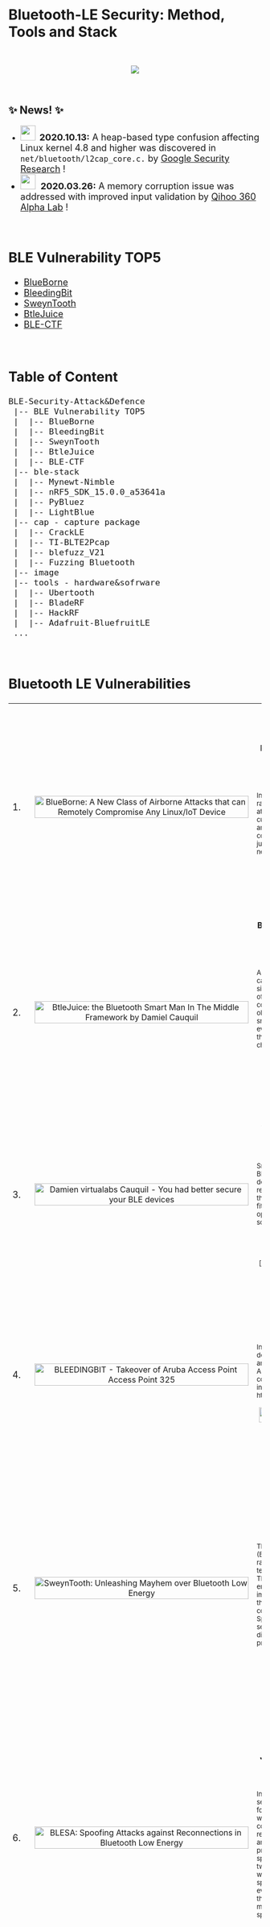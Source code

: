 # Bluetooth-LE Security: Method, Tools and Stack

<br>
<p align="center"><img border=0 src="profile.jpg"></p>
<br>


## ✨ News! ✨

- <img width="30" height="30" src="image/BlackHat.jpg">&nbsp;&nbsp;<font size="4"><b>2020.10.13:</b> A heap-based type confusion affecting Linux kernel 4.8 and higher was discovered in ``net/bluetooth/l2cap_core.c.`` by <a href="https://github.com/google/security-research" target="_blank">Google Security Research</a> !<br>
- <img width="30" height="30" src="https://static.leiphone.com/uploads/new/images/20200326/5e7c5dc11daa1.png?imageView2/2/w/740">&nbsp;&nbsp;<font size="4"><b>2020.03.26:</b> A memory corruption issue was addressed with improved input validation by <a href="https://www.leiphone.com/news/202003/gENc7OITqoxKchYo.html" target="_blank">Qihoo 360 Alpha Lab</a> !
<br>

## BLE Vulnerability TOP5
- <a href="./01_BlueBorne" target="_blank">BlueBorne</a>
- <a href="./02_BleedingBit" target="_blank">BleedingBit</a>
- <a href="./03_SweynTooth" target="_blank">SweynTooth</a>
- <a href="./04_BtleJuice" target="_blank">BtleJuice</a>
- <a href="./05_BLE-CTF" target="_blank">BLE-CTF</a>
<br>

## Table of Content
```
BLE-Security-Attack&Defence
 |-- BLE Vulnerability TOP5
 |  |-- BlueBorne
 |  |-- BleedingBit
 |  |-- SweynTooth
 |  |-- BtleJuice
 |  |-- BLE-CTF
 |-- ble-stack
 |  |-- Mynewt-Nimble
 |  |-- nRF5_SDK_15.0.0_a53641a
 |  |-- PyBluez
 |  |-- LightBlue
 |-- cap - capture package
 |  |-- CrackLE
 |  |-- TI-BLTE2Pcap
 |  |-- blefuzz_V21
 |  |-- Fuzzing Bluetooth
 |-- image
 |-- tools - hardware&sofrware
 |  |-- Ubertooth
 |  |-- BladeRF
 |  |-- HackRF
 |  |-- Adafruit-BluefruitLE
 ...
```
<br>

## Bluetooth LE Vulnerabilities

<table>
	<tr>
		<td><font size="4">1.</font></td>
		<td><center><a href="https://www.youtube.com/watch?v=WWQTlogqF1I" target="_blank"><img src="https://res.cloudinary.com/marcomontalbano/image/upload/v1601457791/video_to_markdown/images/youtube--WWQTlogqF1I-c05b58ac6eb4c4700831b2b3070cd403.jpg" alt="BlueBorne: A New Class of Airborne Attacks that can Remotely Compromise Any Linux/IoT Device" width="426" height="100%" /></a></center></td>
		<td>
			<p align="center"><b>BlueBorne</b>: A New Class of Airborne Attacks that can Remotely Compromise Any Linux/IoT Device
			<br>
			<b>Ben Seri</b> & <b>Gregory Vishnepolsky </b></p>
			<p align="left"><font size =2>In this talk we will present the ramifications of airborne attacks, which bypass all current security measures and provide hackers with a contagious attack, capable of jumping over "air-gapped" networks...</font></p>
			<p align="center"><img width="30" height="30" src="image/BlackHat.jpg"> Black Hat 2017
			<br>
			[<b><a href="https://www.armis.com/blueborne/" target="_blank">PDF</a></b> | <a href="https://github.com/Charmve/BLE-Security-Attack-Defence/tree/master/01_BlueBorne" target="_blank"><b>Project Page</b></a> |  <a href="https://www.youtube.com/watch?v=WWQTlogqF1I" target="_blank"><b>Video</b></a>  |  <a href="https://github.com/marsyy/littl_tools/tree/master/bluetooth" target="_blank"><b>PoC</b></a>]
			</p>
		</td>
	</tr>
	<tr>
		<td><font size="4">2.</font></td>
		<td><center><a href="https://www.youtube.com/watch?v=G08fh5Sa7TU" target="_blank"><img src="https://img-blog.csdnimg.cn/img_convert/127a037eb210b12e714618610e1b9697.png" alt="BtleJuice: the Bluetooth Smart Man In The Middle Framework by Damiel Cauquil" width="426" height="100%" /></a></center></td>
		<td>
			<p align="center"><b>BtleJuice</b>: the Bluetooth Smart Man In The Middle Framework 
			<br>
			<b>Damiel Cauquil</p></b>
			<p align="left" ><font size =2>A lot of Bluetooth Low Energy capable devices are spread since the last few years, offering a brand new way to compromise many “smart” objects: fitness wristbands, smart locks and padlocks and even healthcare devices. But this protocol poses some new challenges...</font>
			</p>
			<p align="center"><i><img width="30" height="30" src="image/DEFCON.jpg"> DefConference 2016 (<b>DEFCOON</b>) </i>
			<br>
			[<a href="https://www.youtube.com/watch?v=G08fh5Sa7TU" target="_blank"><b>Video</b></a> | <a href="https://speakerdeck.com/virtualabs/btlejuice-the-bluetooth-smart-mitm-framework?slide=40" target="_blank"><b>PDF</b></a> | <a href="https://github.com/Charmve/BLE-Security-Attack-Defence/tree/master/04_BtleJuice" target="_blank"><b>Project Page</b></a>]</p>
		</td>
	</tr>
	<tr>
		<td><font size="4">3.</font></td>
		<td><center><a href="https://www.youtube.com/watch?v=VHJfd9h6G2s" target="_blank"><img src="https://res.cloudinary.com/marcomontalbano/image/upload/v1601457995/video_to_markdown/images/youtube--VHJfd9h6G2s-c05b58ac6eb4c4700831b2b3070cd403.jpg" alt="Damien virtualabs Cauquil - You had better secure your BLE devices" width="426" height="100%" /></a></center></td>
		<td>
			<p align="center">You had better secure your BLE devices 
			<br>
			<b>Damiel Cauquil</b> </p>
			<p align="left"><font size =2>Sniffing and attacking Bluetooth Low Energy devices has always been a real pain. Proprietary tools do the job but cannot be tuned to fit our offensive needs, while opensource tools work sometimes, ... <br></p>
			<p align="center"><i><img width="30" height="30" src="image/DEFCON.jpg"> DefConference 2018 (<b>DEFCOON26</b>) </i>
			<br>
			[<b><a href="https://github.com/Charmve/BLE-Security-Attack-Defence/tree/master/04_BtleJuice" target="_blank">PDF</a></b> | <a href="https://github.com/Charmve/BLE-Security-Attack-Defence/tree/master/04_BtleJuice" target="_blank"><b>Project Page</b></a> | <a href="https://www.youtube.com/watch?v=VHJfd9h6G2s" target="_blank"><b>Video</b></a>]</p>
		</td>
	</tr>
	<tr>
		<td><font size="4">4.</font></td>
		<td><center><a href="https://www.youtube.com/embed/D5FIIqLWtYw?list=PLKV_4pHyTj0GUtdyOZotJJFwsjHbBT83l" target="_blank"><img src="https://res.cloudinary.com/marcomontalbano/image/upload/v1601458076/video_to_markdown/images/youtube--D5FIIqLWtYw-c05b58ac6eb4c4700831b2b3070cd403.jpg" alt="BLEEDINGBIT - Takeover of Aruba Access Point Access Point 325" width="426" height="100%" /></a></center></td>
		<td>
			<p align="center"><b>BLEEDINGBIT </b>- Takeover of Aruba Access Point Access Point 325 
			<br>
			<b>Armis</b></p>
			<p align="left" ><font size =2>In this demo, Armis will demonstrate the takeover of an Aruba Access Point Access Point 325 using a TI cc2540 BLE chip. For more information, please visit https://armis.com/bleedingbit.</font></p>
			<p align="center"><i><img width="30" height="30" src="image/armis.jpg"> BLEEDINGBIT RCE vulnerability (CVE-2018-16986) </i>
			<br>
			[<b><a href="https://www.armis.com/bleedingbit/" target="_blank">PDF</a></b> | <a href="https://github.com/Charmve/BLE-Security-Attack-Defence/tree/master/02_BLEEDINGBIT" target="_blank"><b>Project Page</b></a> | <a href="https://www.youtube.com/watch?v=D5FIIqLWtYw&list=PLKV_4pHyTj0GUtdyOZotJJFwsjHbBT83l&index=2" target="_blank"><b>Video</b></a>]</p>
		</td>
	</tr>
	<tr>
		<td><font size="4">5.</font></td>
		<td><center><a href="https://www.youtube.com/embed/oty1yTdsEXs" target="_blank"><img src="https://res.cloudinary.com/marcomontalbano/image/upload/v1601458144/video_to_markdown/images/youtube--oty1yTdsEXs-c05b58ac6eb4c4700831b2b3070cd403.jpg" alt="SweynTooth: Unleashing Mayhem over Bluetooth Low Energy" width="426" height="100%" /></a></center></td>
		<td>
			<p align="center"><b>SweynTooth</b>: Unleashing Mayhem over Bluetooth Low Energy 
			<br>
			<b>Matheus E. Garbelini</b></p>
			<p align="left" ><font size =2>The Bluetooth Low Energy (BLE) is a promising short-range communication technology for Internet-of-Things (IoT) with reduced energy consumption. Vendors implement BLE protocols in their manufactured devices compliant to Bluetooth Core Specification. Recently, several vulnerabilities were discovered in the BLE protocol ...</font>
			</p>
			<p align="center"><i><img width="30" height="30" src="image/USENIX.jpg"> <b>USENIX Security</b></i>
			<br>
			[<b><a href="https://www.usenix.org/conference/atc20/presentation/garbelini" target="_blank">PDF</a></b> | <a href="https://github.com/Charmve/BLE-Security-Attack-Defence/tree/master/03_SweynTooth" target="_blank"><b>Code</b></a> | <a href="https://asset-group.github.io/disclosures/sweyntooth/" target="_blank"><b>Project Page</b></a>  | <a href="https://www.youtube.com/watch?v=oty1yTdsEXs" target="_blank"><b>Video</b></a>]</p>
		</td>
	</tr>
	<tr>
		<td><font size="4">6.</font></td>
		<td><center><a href="https://www.youtube.com/embed/wIWZaSZsRc8" target="_blank"><img src="https://res.cloudinary.com/marcomontalbano/image/upload/v1601458197/video_to_markdown/images/youtube--wIWZaSZsRc8-c05b58ac6eb4c4700831b2b3070cd403.jpg" alt="BLESA: Spoofing Attacks against Reconnections in Bluetooth Low Energy" width="426" height="100%" /></a></center></td>
		<td>
			<p align="center"><b>BLESA</b>:  Spoofing Attacks against Reconnections in Bluetooth Low Energy 			
		<br>
			<b>Jianliang Wu, Yuhong Nan ..., Purdue University</b></p>
			<p align="left" ><font size =2>In this paper, we analyze the security of the BLE link-layer, focusing on the scenario in which two previously-connected devices reconnect. Based on a formal analysis of the reconnection procedure defined by the BLE specification, we highlight two critical security weaknesses in the specification. As a result, even a device implementing the BLE protocol correctly may be vulnerable to spoofing attacks...</font>
			</p>
			<p align="center"><i><img width="30" height="30" src="image/USENIX.jpg"> <b>WOOT '20</b></i>
			<br>
			[<b><a href="https://www.usenix.org/conference/woot20/presentation/wu" target="_blank">PDF</a></b> | <a href="https://github.com/Charmve/mhaiyang.github.io/blob/master/ICME2020_MCERN/index.html" target="_blank"><b>Project Page</b></a>  | <a href="https://www.youtube.com/watch?v=wIWZaSZsRc8" target="_blank"><b>Video</b></a>]</p>
		</td>
	</tr>
	<tr>
		<td><font size="4">7.</font></td>
		<td><center><a href="https://www.youtube.com/embed/uKqdb4lF0XU" target="_blank"><img src="https://res.cloudinary.com/marcomontalbano/image/upload/v1601458318/video_to_markdown/images/youtube--uKqdb4lF0XU-c05b58ac6eb4c4700831b2b3070cd403.jpg" alt="Gattacking Bluetooth Smart Devices - Introducing a New BLE Proxy Tool" width="426" height="100%" /></a></center></td>
		<td>
			<p align="center"><b>Gattacking Bluetooth Smart Devices</b> - Introducing a New BLE Proxy Tool 
			<br>
			<b>Slawomir Jasek</b></p>
			<p align="left" ><font size =2>Using a few simple tricks, we can assure the victim will connect to our impersonator device instead of the original one, and then just proxy the traffic - without consent of the mobile app or device. And here it finally becomes interesting - just imagine how many attacks you might be able to perform with the possibility to actively intercept the BLE communication....</font></p>
			<p align="center"><i><img width="30" height="30" src="image/BlackHat.jpg"> Black Hat 2016 (<b>Black Hat</b>) </i>
			<br>
			</p>
		</td>
	</tr>
	<tr>
		<td><font size="4">8.</font></td>
		<td><center><a href="https://www.youtube.com/embed/fASGU7Og5_4" target="_blank"><img src="https://res.cloudinary.com/marcomontalbano/image/upload/v1603432192/video_to_markdown/images/youtube--fASGU7Og5_4-c05b58ac6eb4c4700831b2b3070cd403.jpg" alt="BIAS: Bluetooth Impersonation AttackS" width="426" height="100%" /></a></center></td>
		<td>
			<p align="center"><b>BIAS</b>: Bluetooth Impersonation AttackS
			<br>
			<b> Daniele Antonioli</b>, <b>Nils Ole Tippenhauer</b> & <b>Kasper Rasmussen</b></p>
			<p align="left" ><font size =2>The Bluetooth standard provides authentication mechanisms based on a long term pairing key, which are designed to protect against impersonation attacks. The BIAS attacks from <a href="https://francozappa.github.io/publication/bias/paper.pdf" target="_blank">our new paper</a> demonstrate that those mechanisms are broken, and that an attacker can exploit them to impersonate any Bluetooth master or slave device. Our attacks are standard-compliant, and can be combined with other attacks, including the <a href="https://knobattack.com/" target="_blank">KNOB attack</a>. In the paper, we also describe a low cost implementation of the attacks and our evaluation results on 30 unique Bluetooth devices using 28 unique Bluetooth chips.</font>
			</p>
			<p align="center"><i>📑 IEEE Symposium on Security and Privacy</i>
			<br>
			[<b><a href="https://francozappa.github.io/publication/bias/paper.pdf" target="_blank">PDF</a></b> | <a href="https://francozappa.github.io/publication/bias/" target="_blank"><b>Project Page</b></a>  | <a href="https://www.youtube.com/watch?v=fASGU7Og5_4&feature=emb_logo" target="_blank"><b>Video</b></a> | <a href="https://github.com/francozappa/bias" target="_blank"><b>PoC</b></a>]</p>
		</td>
	</tr>
	<tr>
		<td><font size="4">9.</font></td>
		<td><center><a href="https://www.youtube.com/embed/iH7VPUNz-dU" target="_blank"><img src="https://res.cloudinary.com/marcomontalbano/image/upload/v1601458374/video_to_markdown/images/youtube--iH7VPUNz-dU-c05b58ac6eb4c4700831b2b3070cd403.jpg" alt="BLEKey: Breaking Access Controls With BLEKey" width="426" height="100%" /></a></center></td>
		<td>
			<p align="center"><b>BLEKey</b>: Breaking Access Controls With BLEKey 
			<br>
			<b> Eric Evenchick</b>  &  <b>Mark Baseggio</b></p>
			<p align="left" ><font size =2>RFID access controls are broken. In this talk, we will demonstrate how to break into buildings using open-source hardware we are releasing.Over the years, we have seen research pointing to deficiencies in every aspect of access control systems: the cards...</font>
			</p>
			<p align="center"><i><img width="30" height="30" src="image/BlackHat.jpg"> Black Hat 2016 (<b>Black Hat</b>) </i>
			<br>
			[<b><a href="" target="_blank">PDF</a></b> | <a href=" " target="_blank"><b>Project Page</b></a>  | <a href="https://www.youtube.com/embed/iH7VPUNz-dU" target="_blank"><b>Video</b></a>]</p>
		</td>
	</tr>
	<tr>
		<td><font size="4">10.</font></td>
		<td><center><a href="https://www.youtube.com/embed/s79CG2Os0Nc" target="_blank"><img src="https://res.cloudinary.com/marcomontalbano/image/upload/v1601458432/video_to_markdown/images/youtube--s79CG2Os0Nc-c05b58ac6eb4c4700831b2b3070cd403.jpg" alt="MASHaBLE: Mobile Applications of Secret Handshakes Over Bluetooth LE" width="426" height="100%" /></a></center></td>
		<td>
			<p align="center"><b>MASHaBLE</b>: Mobile Applications of Secret Handshakes Over Bluetooth LE 
			<br>
			<b>Yan Michalevsky</b></p>
			<p align="left" ><font size =2>n this talk, we present new applications for cryptographic secret handshakes between mobile devices on top of Bluetooth Low-Energy (LE). Secret handshakes enable mutual authentication between parties that did not meet before (and therefore don't trust each other) but are both associated with a virtual secret group or community...</font>
			</p>
			<p align="center"><i><img width="30" height="30" src="image/BlackHat.jpg"> Black Hat 2016 (<b>Black Hat</b>) </i>
			<br>
			[<b><a href="https://www.blackhat.com/docs/asia-17/materials/asia-17-Michalevsky-MASHABLE-Mobile-Applications-Of-Secret-Handshakes-Over-Bluetooth-LE-wp.pdf" target="_blank">PDF</a></b> | <a href="https://www.blackhat.com/asia-17/briefings.html#mashable-mobile-applications-of-secret-handshakes-over-bluetooth-le" target="_blank"><b>Project Page</b></a>  | <a href="https://www.youtube.com/watch?v=s79CG2Os0Nc" target="_blank"><b>Video</b></a>]</p>
		</td>
	</tr>
	<tr>
		<td><font size="4">11.</font></td>
		<td><center><a href="https://www.youtube.com/embed/X2ARyfjzxhY" target="_blank"><img src="https://res.cloudinary.com/marcomontalbano/image/upload/v1601458478/video_to_markdown/images/youtube--X2ARyfjzxhY-c05b58ac6eb4c4700831b2b3070cd403.jpg" alt="Safe Mode Wireless Village - The Basics Of Breaking BLE v3" width="426" height="100%" /></a></center></td>
		<td>
			<p align="center"><b>Safe Mode Wireless Village</b> - The Basics Of Breaking BLE v3 
			<br>
			<b> FreqyXin</b></p>
			<p align="left" ><font size =2>Evolving over the past twenty-two years, Bluetooth, especially Bluetooth Low Energy (BLE), has become the ubiquitous backbone ...</font>
			</p>
			<p align="center"><i><img width="30" height="30" src="image/DEFCON.jpg"> DefConference 2020 (<b>DEFCOON</b>) </i>
			<br>
			[<b><a href=" " target="_blank">PDF</a></b> | <a href=" " target="_blank"><b>Project Page</b></a>  | <a href="https://www.youtube.com/watch?v=X2ARyfjzxhY" target="_blank"><b>Video</b></a>]</p>
		</td>
	</tr>
	<tr>
		<td><font size="4">12.</font></td>
		<td><center><a href="https://www.youtube.com/watch?v=v9Xg9XcnNh0" target="_blank"><img src="https://res.cloudinary.com/marcomontalbano/image/upload/v1605671088/video_to_markdown/images/youtube--v9Xg9XcnNh0-c05b58ac6eb4c4700831b2b3070cd403.jpg" alt="USENIX Security '19 - The KNOB is Broken: Exploiting Low Entropy in the Encryption Key" width="426" height="100%" /></a></center></td>
		<td>
			<p align="center"><b>Key Negotiation Of Bluetooth (KNOB)</b>: Breaking Bluetooth Security
				<br>
				<b>Daniele Antonioli, SUTD</b>
			</p>
			<p align="left" ><font size =2>We present an attack on the encryption key negotiation protocol of Bluetooth BR/EDR. The attack allows a third party, without knowledge of any secret material (such as link and encryption keys), to make two (or more) victims agree on an encryption key with only 1 byte (8 bits) of entropy. Such low entropy enables the attacker to easily brute force the negotiated encryption keys, decrypt the eavesdropped ciphertext, and inject valid encrypted messages (in real-time)....</font>
			</p>
			<p align="center"><i><img width="30" height="30" src="image/USENIX.jpg"> <b>USENIX Security 19</b></i>
			<br>
			[<b><a href="https://www.usenix.org/system/files/sec19-antonioli.pdf" target="_blank">PDF</a></b> | <a href="https://knobattack.com/" target="_blank"><b>Project Page</b></a>  | <a href="https://www.youtube.com/watch?v=v9Xg9XcnNh0" target="_blank"><b>Video</b></a> | <a href="https://github.com/francozappa/knob/tree/master/poc-internalblue" target="_blank"><b>PoC</b></a>]</p>
		</td>
	</tr>
	<tr>
		<td><font size="4">13.</font></td>
		<td><center><a href="https://www.youtube.com/embed/gCQ3iSy6R-U" target="_blank"><img src="https://res.cloudinary.com/marcomontalbano/image/upload/v1601458589/video_to_markdown/images/youtube--gCQ3iSy6R-U-c05b58ac6eb4c4700831b2b3070cd403.jpg" alt="Bluetooth Reverse Engineering: Tools and Techniques" width="426" height="100%" /></a></center></td>
		<td>
			<p align="center">Bluetooth Reverse Engineering: Tools and Techniques
			<br>
			<b>Mike Ryan, Founder</b>, ICE9 Consulting
			<p align="left" ><font size =2>With the continuing growth of IoT, more and more devices are entering the market with Bluetooth. This talk will shed some light on how these devices use Bluetooth and will cover reverse engineering techniques that in many cases can be accomplished with hardware you already have! Whether you're a Bluetooth newbie or a seasoned pro, you’ll learn something from this talk....</font>
			</p>
			<p align="center"><i><img width="30" height="30" src="image/RSA_Conference.png"> RSA Conference</i>
			<br>
			[<b><a href="https://www.blackhat.com/docs/asia-17/materials/asia-17-Michalevsky-MASHABLE-Mobile-Applications-Of-Secret-Handshakes-Over-Bluetooth-LE-wp.pdf" target="_blank">PDF</a></b> | <a href="https://www.blackhat.com/asia-17/briefings.html#mashable-mobile-applications-of-secret-handshakes-over-bluetooth-le" target="_blank"><b>Project Page</b></a>  | <a href="https://www.youtube.com/watch?v=gCQ3iSy6R-U" target="_blank"><b>Video</b></a>]</p>
		</td>
	</tr>
</table>
<br>
<br>

# <a href="https://asset-group.github.io/disclosures/sweyntooth/" target="_blank">MORE</a>


<!--
<div align="center">
    <a href="https://github.com/Charmve/"><img src="image.jpg"></a>
</div>
<br>
--->

0. BlueBorne - A New Class of Airborne Attacks that can Remotely Compromise Any Linux/IoT Device
https://www.youtube.com/watch?v=WWQTlogqF1I

   Hack.lu 2016 BtleJuice: the Bluetooth Smart Man In The Middle Framework by Damiel Cauquil
https://www.youtube.com/watch?v=G08fh5Sa7TU

1. MASHaBLE: Mobile Applications of Secret Handshakes Over Bluetooth LE
https://www.youtube.com/watch?v=s79CG2Os0Nc
2. Automatic Discovery of Evasion Vulnerabilities Using Targeted Protocol Fuzzing 
https://www.youtube.com/watch?v=NDWGwrMk3AU
3. Hacking the Wireless World with Software Defined Radio - 2.0
https://www.youtube.com/watch?v=MKbU3HhG2vk
4. Effective File Format Fuzzing – Thoughts, Techniques and Results
https://www.youtube.com/watch?v=qTTwqFRD1H8
5. Hacking the Wireless World with Software Defined Radio - 2.0
https://www.youtube.com/watch?v=x3UUazj0tkg

 
6. DEF CON 26 - Damien virtualabs Cauquil - You had better secure your BLE devices
https://www.youtube.com/watch?v=VHJfd9h6G2s&t=646s

7. DEF CON 24 Wireless Village - Jose Gutierrez and Ben Ramsey - How Do I BLE Hacking
https://www.youtube.com/watch?v=oP6sx2cObrY

8. DEF CON Safe Mode Wireless Village - FreqyXin - The Basics Of Breaking 
https://www.youtube.com/watch?v=X2ARyfjzxhY

9. DEF CON 26 - Vincent Tan - Hacking BLE Bicycle Locks for Fun and a Small Profit
https://www.youtube.com/watch?v=O-caTVpHWoY

10. DEF CON 26 WIRELESS VILLAGE - ryan holeman - BLE CTF
https://www.youtube.com/watch?v=lx5MAOyu9N0

11. DEF CON 21 - Ryan Holeman - The Bluetooth Device Database
https://www.youtube.com/watch?v=BqiIERArnA8

12. DEF CON 22 - Grant Bugher - Detecting Bluetooth Surveillance Systems
https://www.youtube.com/watch?v=85uwy0ACJJw

13. KnighTV Episode 11: Hacking BLe Devices Part 1/6: Attacking August Smart Lock Pro
https://www.youtube.com/watch?v=3e4DBk5BKLg

14. Gattacking Bluetooth Smart Devices - Introducing a New BLE Proxy Tool
https://www.youtube.com/watch?v=uKqdb4lF0XU&list=LLxFkZjbpt0KyhEv1d342SQQ&index=6&t=91s

15. Bluetooth Reverse Engineering: Tools and Techniques
https://www.youtube.com/watch?v=gCQ3iSy6R-U

16. Hopping into Enterprise Networks from Thin Air with BLEEDINGBIT
https://www.youtube.com/watch?v=ASod9cRtZf4

   漏洞预警 | BleedingBit蓝牙芯片远程代码执行漏洞 
https://www.anquanke.com/post/id/163307  https://www.secpulse.com/archives/78841.html

17. BA03 Breaking the Teeth of Bluetooth Padlocks Adrian Crenshaw
https://www.youtube.com/watch?v=k8Tp5hj6ylY

18. The NSA Playset Bluetooth Smart Attack Tools
https://www.youtube.com/watch?v=_Z4gYyrKVFM

<br>

## To-Do
- 2020.10 <a href="https://github.com/google/security-research/security/advisories/GHSA-h637-c88j-47wq" target="_blank"><b>BleedingTooth</b></a>  CVE-2020-12351，CVE-2020-12352&CVE-2020-24490<br>
- 2020.04 <a href="https://francozappa.github.io/about-bias/" target="_blank"><b>BIAS</b></a> CVE-2020-10135<br>
- 2020.03 <a href="https://github.com/google/security-research/security/advisories/GHSA-h637-c88j-47wq" target="_blank"><b>Bluewave</b></a> CVE-2020-3848 -49 -50<br>
- 2020.03 <a href="https://nvd.nist.gov/vuln/detail/CVE-2020-15802" target="_blank"><b>BLURtooth</b></a> CVE-2020-15802<br>
- 2020.03 <a href="https://nvd.nist.gov/vuln/detail/CVE-2020-9770" target="_blank">BLESA</a> CVE-2020-9770<br>
- 2020.03 <a href="https://knobattack.com/" target="_blank">KNOB</a> CVE-2019-9506<br>

## Citation
Use this bibtex to cite this repository:
```
@misc{BLE Security,
  title={Bluetooth LE-Security: Method, Tools and Stack},
  author={Charmve},
  year={2020.09},
  publisher={Github},
  journal={GitHub repository},
  howpublished={\url{https://github.com/Charmve/BLE-Security-Attack-Defence}},
}
```
<strong>*updade on 2020/10/23</strong> @ <a href="https://github.com/Charmve" target="_blank"><b>Charmve</b></a>
